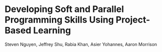 # Developing Soft and Parallel Programming Skills Using Project-Based Learning
Steven Nguyen, Jeffrey Shu, Rabia Khan, Asier Yohannes, Aaron Morrison
